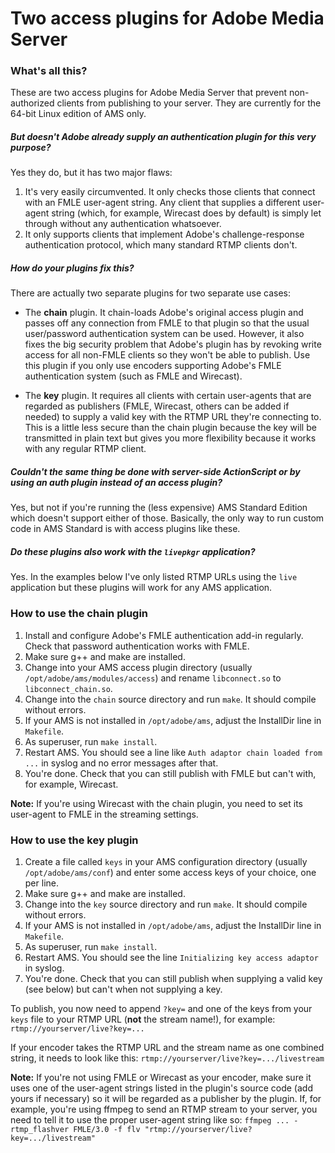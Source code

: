 # Two access plugins for Adobe Media Server

### What's all this?
These are two access plugins for Adobe Media Server that prevent non-authorized clients from publishing to your server. They are currently for the 64-bit Linux edition of AMS only.

##### But doesn't Adobe already supply an authentication plugin for this very purpose?
Yes they do, but it has two major flaws:

1. It's very easily circumvented. It only checks those clients that connect with an FMLE user-agent string. Any client that supplies a different user-agent string (which, for example, Wirecast does by default) is simply let through without any authentication whatsoever.
2. It only supports clients that implement Adobe's challenge-response authentication protocol, which many standard RTMP clients don't.

##### How do your plugins fix this?
There are actually two separate plugins for two separate use cases:
* The **chain** plugin. It chain-loads Adobe's original access plugin and passes off any connection from FMLE to that plugin so that the usual user/password authentication system can be used. However, it also fixes the big security problem that Adobe's plugin has by revoking write access for all non-FMLE clients so they won't be able to publish. Use this plugin if you only use encoders supporting Adobe's FMLE authentication system (such as FMLE and Wirecast).

* The **key** plugin. It requires all clients with certain user-agents that are regarded as publishers (FMLE, Wirecast, others can be added if needed) to supply a valid key with the RTMP URL they're connecting to. This is a little less secure than the chain plugin because the key will be transmitted in plain text but gives you more flexibility because it works with any regular RTMP client.

##### Couldn't the same thing be done with server-side ActionScript or by using an auth plugin instead of an access plugin?
Yes, but not if you're running the (less expensive) AMS Standard Edition which doesn't support either of those. Basically, the only way to run custom code in AMS Standard is with access plugins like these.

##### Do these plugins also work with the `livepkgr` application?
Yes. In the examples below I've only listed RTMP URLs using the `live` application but these plugins will work for any AMS application.

### How to use the chain plugin

1. Install and configure Adobe's FMLE authentication add-in regularly. Check that password authentication works with FMLE.
2. Make sure g++ and make are installed.
3. Change into your AMS access plugin directory (usually `/opt/adobe/ams/modules/access`) and rename `libconnect.so` to `libconnect_chain.so`.
4. Change into the `chain` source directory and run `make`. It should compile without errors.
5. If your AMS is not installed in `/opt/adobe/ams`, adjust the InstallDir line in `Makefile`.
6. As superuser, run `make install`.
7. Restart AMS. You should see a line like `Auth adaptor chain loaded from ...` in syslog and no error messages after that.
8. You're done. Check that you can still publish with FMLE but can't with, for example, Wirecast.

**Note:** If you're using Wirecast with the chain plugin, you need to set its user-agent to FMLE in the streaming settings.

### How to use the key plugin

1. Create a file called `keys` in your AMS configuration directory (usually `/opt/adobe/ams/conf`) and enter some access keys of your choice, one per line.
2. Make sure g++ and make are installed.
3. Change into the `key` source directory and run `make`. It should compile without errors.
4. If your AMS is not installed in `/opt/adobe/ams`, adjust the InstallDir line in `Makefile`.
5. As superuser, run `make install`.
6. Restart AMS. You should see the line `Initializing key access adaptor` in syslog.
7. You're done. Check that you can still publish when supplying a valid key (see below) but can't when not supplying a key.

To publish, you now need to append `?key=` and one of the keys from your `keys` file to your RTMP URL (**not** the stream name!), for example: `rtmp://yourserver/live?key=...`

If your encoder takes the RTMP URL and the stream name as one combined string, it needs to look like this: `rtmp://yourserver/live?key=.../livestream`

**Note:** If you're not using FMLE or Wirecast as your encoder, make sure it uses one of the user-agent strings listed in the plugin's source code (add yours if necessary) so it will be regarded as a publisher by the plugin. If, for example, you're using ffmpeg to send an RTMP stream to your server, you need to tell it to use the proper user-agent string like so: `ffmpeg ... -rtmp_flashver FMLE/3.0 -f flv "rtmp://yourserver/live?key=.../livestream"`
